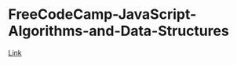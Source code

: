 # FreeCodeCamp-JavaScript-Algorithms-and-Data-Structures

[Link](https://www.freecodecamp.org/learn/javascript-algorithms-and-data-structures/)
